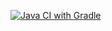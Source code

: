 [![Java CI with Gradle](https://github.com/munami2008223/SelenideProject/actions/workflows/gradle.yml/badge.svg)](https://github.com/munami2008223/SelenideProject/actions/workflows/gradle.yml)